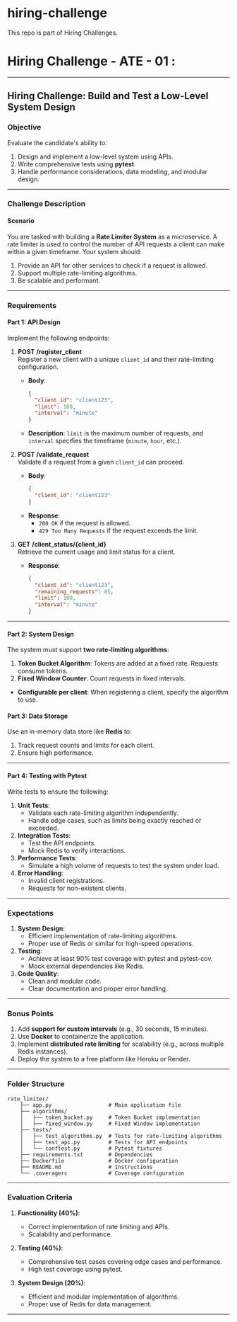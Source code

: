 # hiring-challenge
This repo is part of Hiring Challenges.

# Hiring Challenge - ATE - 01 :  


---

## **Hiring Challenge: Build and Test a Low-Level System Design**

### **Objective**
Evaluate the candidate's ability to:
1. Design and implement a low-level system using APIs.
2. Write comprehensive tests using **pytest**.
3. Handle performance considerations, data modeling, and modular design.

---

### **Challenge Description**

#### **Scenario**
You are tasked with building a **Rate Limiter System** as a microservice. A rate limiter is used to control the number of API requests a client can make within a given timeframe. Your system should:
1. Provide an API for other services to check if a request is allowed.
2. Support multiple rate-limiting algorithms.
3. Be scalable and performant.

---

### **Requirements**

#### **Part 1: API Design**
Implement the following endpoints:
1. **POST /register_client**  
   Register a new client with a unique `client_id` and their rate-limiting configuration.
   - **Body**:  
     ```json
     {
       "client_id": "client123",
       "limit": 100,
       "interval": "minute"
     }
     ```
   - **Description**: `limit` is the maximum number of requests, and `interval` specifies the timeframe (`minute`, `hour`, etc.).

2. **POST /validate_request**  
   Validate if a request from a given `client_id` can proceed.
   - **Body**:  
     ```json
     {
       "client_id": "client123"
     }
     ```
   - **Response**:  
     - `200 OK` if the request is allowed.
     - `429 Too Many Requests` if the request exceeds the limit.

3. **GET /client_status/{client_id}**  
   Retrieve the current usage and limit status for a client.
   - **Response**:  
     ```json
     {
       "client_id": "client123",
       "remaining_requests": 85,
       "limit": 100,
       "interval": "minute"
     }
     ```

---

#### **Part 2: System Design**
The system must support **two rate-limiting algorithms**:
1. **Token Bucket Algorithm**: Tokens are added at a fixed rate. Requests consume tokens.
2. **Fixed Window Counter**: Count requests in fixed intervals.

- **Configurable per client**: When registering a client, specify the algorithm to use.

#### **Part 3: Data Storage**
Use an in-memory data store like **Redis** to:
1. Track request counts and limits for each client.
2. Ensure high performance.

---

#### **Part 4: Testing with Pytest**
Write tests to ensure the following:
1. **Unit Tests**:
   - Validate each rate-limiting algorithm independently.
   - Handle edge cases, such as limits being exactly reached or exceeded.
2. **Integration Tests**:
   - Test the API endpoints.
   - Mock Redis to verify interactions.
3. **Performance Tests**:
   - Simulate a high volume of requests to test the system under load.
4. **Error Handling**:
   - Invalid client registrations.
   - Requests for non-existent clients.

---

### **Expectations**
1. **System Design**:
   - Efficient implementation of rate-limiting algorithms.
   - Proper use of Redis or similar for high-speed operations.
2. **Testing**:
   - Achieve at least 90% test coverage with pytest and pytest-cov.
   - Mock external dependencies like Redis.
3. **Code Quality**:
   - Clean and modular code.
   - Clear documentation and proper error handling.

---

### **Bonus Points**
1. Add **support for custom intervals** (e.g., 30 seconds, 15 minutes).
2. Use **Docker** to containerize the application.
3. Implement **distributed rate limiting** for scalability (e.g., across multiple Redis instances).
4. Deploy the system to a free platform like Heroku or Render.

---

### **Folder Structure**
```
rate_limiter/
    ├── app.py                  # Main application file
    ├── algorithms/
    │   ├── token_bucket.py     # Token Bucket implementation
    │   ├── fixed_window.py     # Fixed Window implementation
    ├── tests/
    │   ├── test_algorithms.py  # Tests for rate-limiting algorithms
    │   ├── test_api.py         # Tests for API endpoints
    │   └── conftest.py         # Pytest fixtures
    ├── requirements.txt        # Dependencies
    ├── Dockerfile              # Docker configuration
    ├── README.md               # Instructions
    └── .coveragerc             # Coverage configuration
```

---

### **Evaluation Criteria**
1. **Functionality (40%)**:
   - Correct implementation of rate limiting and APIs.
   - Scalability and performance.

2. **Testing (40%)**:
   - Comprehensive test cases covering edge cases and performance.
   - High test coverage using pytest.

3. **System Design (20%)**:
   - Efficient and modular implementation of algorithms.
   - Proper use of Redis for data management.

---
